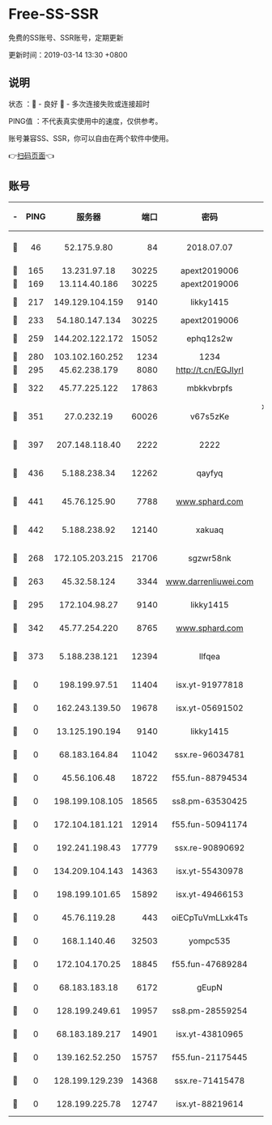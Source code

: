 # Free-SS-SSR

免费的SS账号、SSR账号，定期更新

更新时间：2019-03-14 13:30 +0800

## 说明

状态     ：🙂 - 良好 🙁 - 多次连接失败或连接超时

PING值   ：不代表真实使用中的速度，仅供参考。

账号兼容SS、SSR，你可以自由在两个软件中使用。

👉[扫码页面](https://liesauer.github.io/Free-SS-SSR/)👈

## 账号

|-|PING|服务器|端口|密码|加密方式|区域|
|:----:|:----:|:-----:|-----:|:----:|:----:|:----:|
|🙂|46|52.175.9.80|84|2018.07.07|chacha20-ietf-poly1305|HK|
|🙂|165|13.231.97.18|30225|apext2019006|chacha20|JP|
|🙂|169|13.114.40.186|30225|apext2019006|chacha20|JP|
|🙂|217|149.129.104.159|9140|likky1415|aes-256-cfb|HK|
|🙂|233|54.180.147.134|30225|apext2019006|chacha20|KR|
|🙂|259|144.202.122.172|15052|ephq12s2w|aes-256-cfb|US|
|🙂|280|103.102.160.252|1234|1234|rc4-md5|JP|
|🙂|295|45.62.238.179|8080|http://t.cn/EGJIyrl|rc4-md5|CA|
|🙂|322|45.77.225.122|17863|mbkkvbrpfs|aes-256-cfb|GB|
|🙂|351|27.0.232.19|60026|v67s5zKe|xchacha20-ietf-poly1305|HK|
|🙂|397|207.148.118.40|2222|2222|aes-256-cfb|SG|
|🙂|436|5.188.238.34|12262|qayfyq|chacha20-ietf-poly1305|BR|
|🙂|441|45.76.125.90|7788|www.sphard.com|aes-256-cfb|AU|
|🙂|442|5.188.238.92|12140|xakuaq|chacha20-ietf-poly1305|BR|
|🙂|268|172.105.203.215|21706|sgzwr58nk|aes-256-cfb|JP|
|🙁|263|45.32.58.124|3344|www.darrenliuwei.com|aes-256-cfb|JP|
|🙁|295|172.104.98.27|9140|likky1415|aes-256-cfb|JP|
|🙁|342|45.77.254.220|8765|www.sphard.com|aes-256-cfb|SG|
|🙁|373|5.188.238.121|12394|llfqea|chacha20-ietf-poly1305|BR|
|🙁|0|198.199.97.51|11404|isx.yt-91977818|aes-256-cfb|US|
|🙁|0|162.243.139.50|19678|isx.yt-05691502|aes-256-cfb|US|
|🙁|0|13.125.190.194|9140|likky1415|aes-256-cfb|KR|
|🙁|0|68.183.164.84|11042|ssx.re-96034781|aes-256-cfb|US|
|🙁|0|45.56.106.48|18722|f55.fun-88794534|aes-256-cfb|US|
|🙁|0|198.199.108.105|18565|ss8.pm-63530425|aes-256-cfb|US|
|🙁|0|172.104.181.121|12914|f55.fun-50941174|aes-256-cfb|SG|
|🙁|0|192.241.198.43|17779|ssx.re-90890692|aes-256-cfb|US|
|🙁|0|134.209.104.143|14363|isx.yt-55430978|aes-256-cfb|SG|
|🙁|0|198.199.101.65|15892|isx.yt-49466153|aes-256-cfb|US|
|🙁|0|45.76.119.28|443|oiECpTuVmLLxk4Ts|aes-256-cfb|AU|
|🙁|0|168.1.140.46|32503|yompc535|aes-256-cfb|AU|
|🙁|0|172.104.170.25|18845|f55.fun-47689284|aes-256-cfb|SG|
|🙁|0|68.183.183.18|6172|gEupN|aes-256-cfb|SG|
|🙁|0|128.199.249.61|19957|ss8.pm-28559254|aes-256-cfb|SG|
|🙁|0|68.183.189.217|14901|isx.yt-43810965|aes-256-cfb|SG|
|🙁|0|139.162.52.250|15757|f55.fun-21175445|aes-256-cfb|SG|
|🙁|0|128.199.129.239|14368|ssx.re-71415478|aes-256-cfb|SG|
|🙁|0|128.199.225.78|12747|isx.yt-88219614|aes-256-cfb|SG|

